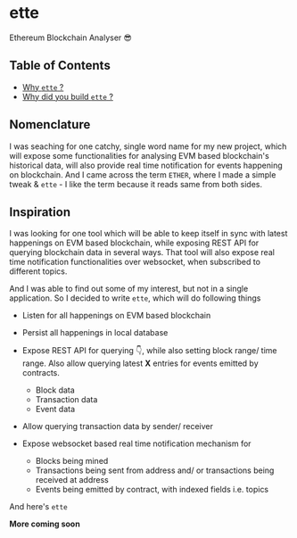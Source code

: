 # ette
Ethereum Blockchain Analyser 😎

## Table of Contents

- [Why `ette` ?](#nomenclature)
- [Why did you build `ette` ?](#inspiration)

## Nomenclature

I was seaching for one catchy, single word name for my new project, which will expose some functionalities for analysing EVM based blockchain's historical data, will also provide real time notification for events happening on blockchain. And I came across the term `ETHER`, where I made a simple tweak & `ette` - I like the term because it reads same from both sides.

## Inspiration

I was looking for one tool which will be able to keep itself in sync with latest happenings on EVM based blockchain, while exposing REST API for querying blockchain data in several ways. That tool will also expose real time notification functionalities over websocket, when subscribed to different topics.

And I was able to find out some of my interest, but not in a single application. So I decided to write `ette`, which will do following things

- Listen for all happenings on EVM based blockchain
- Persist all happenings in local database
- Expose REST API for querying 👇, while also setting block range/ time range. Also allow querying latest **X** entries for events emitted by contracts. 
    - Block data
    - Transaction data
    - Event data

- Allow querying transaction data by sender/ receiver
- Expose websocket based real time notification mechanism for 
    - Blocks being mined
    - Transactions being sent from address and/ or transactions being received at address
    - Events being emitted by contract, with indexed fields i.e. topics

And here's `ette`

**More coming soon**
